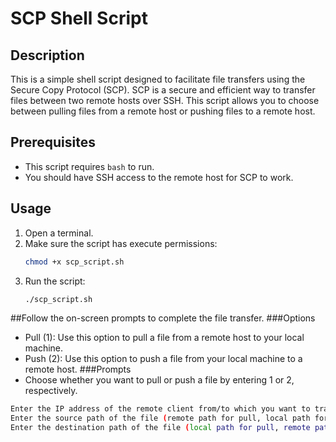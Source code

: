 # SCP Shell Script

## Description
This is a simple shell script designed to facilitate file transfers using the Secure Copy Protocol (SCP). SCP is a secure and efficient way to transfer files between two remote hosts over SSH. This script allows you to choose between pulling files from a remote host or pushing files to a remote host.

## Prerequisites
- This script requires `bash` to run.
- You should have SSH access to the remote host for SCP to work.

## Usage
1. Open a terminal.
2. Make sure the script has execute permissions:
   ```bash
   chmod +x scp_script.sh
3. Run the script:
   ```bash
   ./scp_script.sh

##Follow the on-screen prompts to complete the file transfer.
###Options
- Pull (1): Use this option to pull a file from a remote host to your local machine.
- Push (2): Use this option to push a file from your local machine to a remote host.
###Prompts
- Choose whether you want to pull or push a file by entering 1 or 2, respectively.
```bash
Enter the IP address of the remote client from/to which you want to transfer the file.
Enter the source path of the file (remote path for pull, local path for push).
Enter the destination path of the file (local path for pull, remote path for push).


